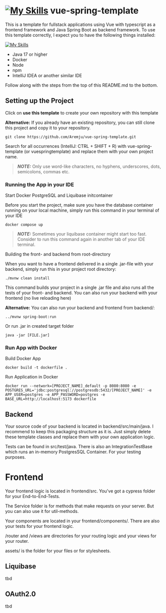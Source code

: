 # [![My Skills](https://skillicons.dev/icons?i=vue,spring)](https://skillicons.dev) vue-spring-template

This is a template for fullstack applications using Vue with typescript
as a frontend framework and
Java Spring Boot as backend framework. To use this template correctly, I expect
you to have the following things installed:

[![My Skills](https://skillicons.dev/icons?i=nodejs,npm,docker,java)](https://skillicons.dev)

- Java 17 or higher
- Docker
- Node
- npm
- IntelliJ IDEA or another similar IDE

Follow along with the steps from the top of this README.md
to the bottom.

## Setting up the Project

Click on **use this template** to create your own repository with this
template

**Alternative:**
If you already have an existing repository,
you can still clone this project and copy it to your repository.

````
git clone https://github.com/Aremju/vue-spring-template.git
````

Search for all occurrences (IntelliJ: CTRL + SHIFT + R) with vue-spring-template (or vuespringtemplate) and 
replace them with your own project name.

> **_NOTE:_** Only use word-like characters, no hyphens, underscores, dots, semicolons, commas etc.

### Running the App in your IDE

Start Docker PostgreSQL and Liquibase initcontainer

Before you start the project, make sure you have the database container
running on your local machine, simply run this command in your terminal
of your IDE

````
docker compose up
````

> **_NOTE:_** Sometimes your liquibase container might start too fast. 
Consider to run this command again in another tab of your IDE terminal.

Building the front- and backend from root-directory

When you want to have a frontend delivered in a single .jar-file with
your backend, simply run this in your project root directory:

````
./mvnw clean install
````

This command builds your project in a single .jar file and also
runs all the tests of your front- and backend. You can also run your
backend with your frontend (no live reloading here)

**Alternative:** You can also run your backend and frontend from backend/:

````
../mvnw spring-boot:run
````

Or run .jar in created target folder
````
java -jar [FILE.jar]
````

### Run App with Docker

Build Docker App

````
docker build -t dockerfile .
````

Run Application in Docker

````
docker run --network=[PROJECT_NAME]_default -p 8080:8080 -e POSTGRES_URL='jdbc:postgresql://postgresdb:5432/[PROJECT_NAME]' -e APP_USER=postgres -e APP_PASSWORD=postgres -e BASE_URL=http://localhost:5173 dockerfile 
````

## Backend

Your source code of your backend is located in backend/src/main/java.
I recommend to keep this packaging structure as it is. Just simply delete
these template classes and replace them with your own application logic.

Tests can be found in src/test/java. There is also an IntegrationTestBase
which runs an in-memory PostgresSQL Container. For your testing purposes.

# Frontend

Your frontend logic is located in frontend/src.
You've got a cypress folder for your End-to-End-Tests.

The Service folder is for methods that make requests on your server.
But you can also use it for util-methods.

Your components are located in your frontend/components/.
There are also your tests for your frontend logic.

/router and /views are directories for your routing logic and 
your views for your router.

assets/ is the folder for your files or for stylesheets.

## Liquibase

tbd

## OAuth2.0

tbd